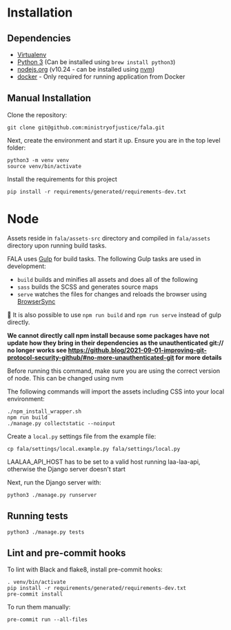 # Installation

## Dependencies

- [Virtualenv](http://www.virtualenv.org/en/latest/)
- [Python 3](http://www.python.org/) (Can be installed using `brew install python3`)
- [nodejs.org](http://nodejs.org/) (v10.24 - can be installed using [nvm](https://github.com/creationix/nvm))
- [docker](https://www.docker.com/) - Only required for running application from Docker

## Manual Installation

Clone the repository:
```
git clone git@github.com:ministryofjustice/fala.git
```
Next, create the environment and start it up. Ensure you are in the top level folder:

```
python3 -m venv venv
source venv/bin/activate
```
Install the requirements for this project

```
pip install -r requirements/generated/requirements-dev.txt
```
# Node

Assets reside in `fala/assets-src` directory and compiled in `fala/assets` directory upon running build tasks.

FALA uses [Gulp](http://gulpjs.com/) for build tasks. The following Gulp tasks are used in development:

- `build` builds and minifies all assets and does all of the following
- `sass` builds the SCSS and generates source maps
- `serve` watches the files for changes and reloads the browser using [BrowserSync](http://www.browsersync.io/)

:memo: It is also possible to use `npm run build` and `npm run serve` instead of gulp directly.

**We cannot directly call npm install because some packages have not update how they bring in their dependencies as the 
unauthenticated git:// no longer works see https://github.blog/2021-09-01-improving-git-protocol-security-github/#no-more-unauthenticated-git 
for more details**

Before running this command, make sure you are using the correct version of node. 
This can be changed using nvm

The following commands will import the assets including CSS into your local environment:
```
./npm_install_wrapper.sh
npm run build
./manage.py collectstatic --noinput      
```

Create a ``local.py`` settings file from the example file:

```
cp fala/settings/local.example.py fala/settings/local.py
```

LAALAA_API_HOST has to be set to a valid host running laa-laa-api, otherwise the Django server doesn't start

Next, run the Django server with:

```
python3 ./manage.py runserver
```

## Running tests
```
python3 ./manage.py tests 
```

## Lint and pre-commit hooks

To lint with Black and flake8, install pre-commit hooks:
```
. venv/bin/activate
pip install -r requirements/generated/requirements-dev.txt
pre-commit install
```

To run them manually:
```
pre-commit run --all-files
```
